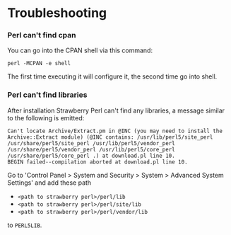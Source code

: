 # Troubleshooting


### Perl can't find cpan

You can go into the CPAN shell via this command:

    perl -MCPAN -e shell

The first time executing it will configure it, the second time go into shell.


### Perl can't find libraries

After installation Strawberry Perl can't find any libraries, a message similar
to the following is emitted:

    Can't locate Archive/Extract.pm in @INC (you may need to install the Archive::Extract module) (@INC contains: /usr/lib/perl5/site_perl /usr/share/perl5/site_perl /usr/lib/perl5/vendor_perl /usr/share/perl5/vendor_perl /usr/lib/perl5/core_perl /usr/share/perl5/core_perl .) at download.pl line 10.
    BEGIN failed--compilation aborted at download.pl line 10.

Go to 'Control Panel > System and Security > System > Advanced System Settings'
and add these path

- `<path to strawberry perl>/perl/lib`
- `<path to strawberry perl>/perl/site/lib`
- `<path to strawberry perl>/perl/vendor/lib`

to `PERL5LIB`.
